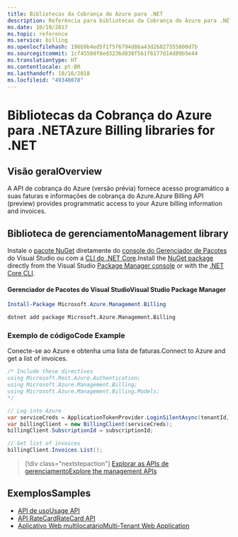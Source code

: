 ```yaml
---
title: Bibliotecas da Cobrança do Azure para .NET
description: Referência para bibliotecas da Cobrança do Azure para .NET
ms.date: 10/19/2017
ms.topic: reference
ms.service: billing
ms.openlocfilehash: 196b9b4ed5f1f5f6794d86a43d26827355800d7b
ms.sourcegitcommit: 1cf4550df8ed3236d838f561f6177d14d89b5e44
ms.translationtype: HT
ms.contentlocale: pt-BR
ms.lasthandoff: 10/16/2018
ms.locfileid: "49348078"
---
```

# <a name="azure-billing-libraries-for-net"></a><span data-ttu-id="fd992-103">Bibliotecas da Cobrança do Azure para .NET</span><span class="sxs-lookup"><span data-stu-id="fd992-103">Azure Billing libraries for .NET</span></span>

## <a name="overview"></a><span data-ttu-id="fd992-104">Visão geral</span><span class="sxs-lookup"><span data-stu-id="fd992-104">Overview</span></span>

<span data-ttu-id="fd992-105">A API de cobrança do Azure (versão prévia) fornece acesso programático a suas faturas e informações de cobrança do Azure.</span><span class="sxs-lookup"><span data-stu-id="fd992-105">Azure Billing API (preview) provides programmatic access to your Azure billing information and invoices.</span></span>

## <a name="management-library"></a><span data-ttu-id="fd992-106">Biblioteca de gerenciamento</span><span class="sxs-lookup"><span data-stu-id="fd992-106">Management library</span></span>

<span data-ttu-id="fd992-107">Instale o [pacote NuGet](https://www.nuget.org/packages/Microsoft.Azure.Management.Billing) diretamente do [console do Gerenciador de Pacotes][PackageManager] do Visual Studio ou com a [CLI do .NET Core][DotNetCLI].</span><span class="sxs-lookup"><span data-stu-id="fd992-107">Install the [NuGet package](https://www.nuget.org/packages/Microsoft.Azure.Management.Billing) directly from the Visual Studio [Package Manager console][PackageManager] or with the [.NET Core CLI][DotNetCLI].</span></span>

#### <a name="visual-studio-package-manager"></a><span data-ttu-id="fd992-108">Gerenciador de Pacotes do Visual Studio</span><span class="sxs-lookup"><span data-stu-id="fd992-108">Visual Studio Package Manager</span></span>

```powershell
Install-Package Microsoft.Azure.Management.Billing
```

```bash
dotnet add package Microsoft.Azure.Management.Billing
```

### <a name="code-example"></a><span data-ttu-id="fd992-109">Exemplo de código</span><span class="sxs-lookup"><span data-stu-id="fd992-109">Code Example</span></span>

<span data-ttu-id="fd992-110">Conecte-se ao Azure e obtenha uma lista de faturas.</span><span class="sxs-lookup"><span data-stu-id="fd992-110">Connect to Azure and get a list of invoices.</span></span>

```csharp
/* Include these directives
using Microsoft.Rest.Azure.Authentication;
using Microsoft.Azure.Management.Billing;
using Microsoft.Azure.Management.Billing.Models;
*/

// Log into Azure
var serviceCreds = ApplicationTokenProvider.LoginSilentAsync(tenantId, clientId, secret);
var billingClient = new BillingClient(serviceCreds);
billingClient.SubscriptionId = subscriptionId;

// Get list of invoices
billingClient.Invoices.List();
```

> [!div class="nextstepaction"]
> [<span data-ttu-id="fd992-111">Explorar as APIs de gerenciamento</span><span class="sxs-lookup"><span data-stu-id="fd992-111">Explore the management APIs</span></span>](/dotnet/api/overview/azure/billing/management)

## <a name="samples"></a><span data-ttu-id="fd992-112">Exemplos</span><span class="sxs-lookup"><span data-stu-id="fd992-112">Samples</span></span>

* [<span data-ttu-id="fd992-113">API de uso</span><span class="sxs-lookup"><span data-stu-id="fd992-113">Usage API</span></span>](https://github.com/Azure-Samples/billing-dotnet-usage-api)
* [<span data-ttu-id="fd992-114">API RateCard</span><span class="sxs-lookup"><span data-stu-id="fd992-114">RateCard API</span></span>](https://github.com/Azure-Samples/billing-dotnet-ratecard-api)
* [<span data-ttu-id="fd992-115">Aplicativo Web multilocatário</span><span class="sxs-lookup"><span data-stu-id="fd992-115">Multi-Tenant Web Application</span></span>](https://github.com/Azure-Samples/billing-dotnet-webapp-multitenant)

[PackageManager]: https://docs.microsoft.com/nuget/tools/package-manager-console
[DotNetCLI]: https://docs.microsoft.com/dotnet/core/tools/dotnet-add-package
